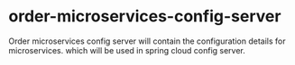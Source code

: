 # order-microservices-config-server
Order microservices config server will contain the configuration details for microservices. which will be used in spring cloud config server.
